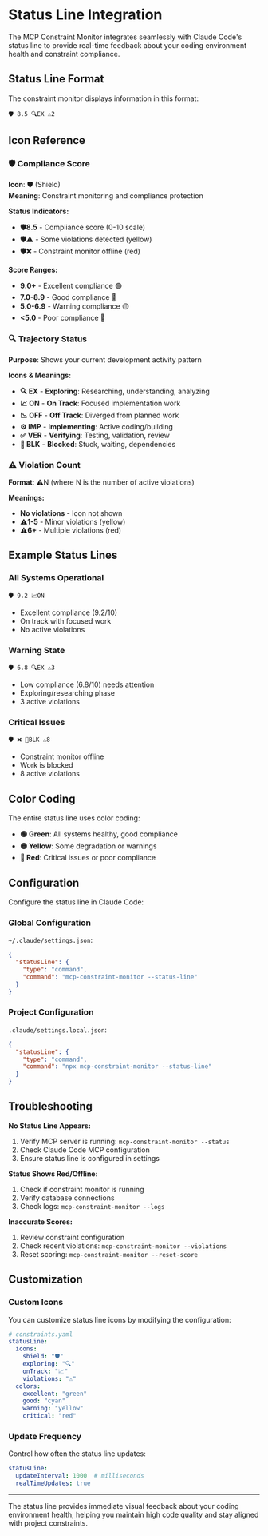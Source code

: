 # Status Line Integration

The MCP Constraint Monitor integrates seamlessly with Claude Code's status line to provide real-time feedback about your coding environment health and constraint compliance.

## Status Line Format

The constraint monitor displays information in this format:

```
🛡️ 8.5 🔍EX ⚠️2
```

## Icon Reference

### 🛡️ Compliance Score

**Icon**: 🛡️ (Shield)  
**Meaning**: Constraint monitoring and compliance protection

**Status Indicators:**
- **🛡️8.5** - Compliance score (0-10 scale)
- **🛡️⚠️** - Some violations detected (yellow)
- **🛡️❌** - Constraint monitor offline (red)

**Score Ranges:**
- **9.0+** - Excellent compliance 🟢
- **7.0-8.9** - Good compliance 🔵
- **5.0-6.9** - Warning compliance 🟡
- **<5.0** - Poor compliance 🔴

### 🔍 Trajectory Status

**Purpose**: Shows your current development activity pattern

**Icons & Meanings:**
- **🔍 EX** - **Exploring**: Researching, understanding, analyzing
- **📈 ON** - **On Track**: Focused implementation work
- **📉 OFF** - **Off Track**: Diverged from planned work
- **⚙️ IMP** - **Implementing**: Active coding/building
- **✅ VER** - **Verifying**: Testing, validation, review
- **🚫 BLK** - **Blocked**: Stuck, waiting, dependencies

### ⚠️ Violation Count

**Format**: ⚠️N (where N is the number of active violations)

**Meanings:**
- **No violations** - Icon not shown
- **⚠️1-5** - Minor violations (yellow)
- **⚠️6+** - Multiple violations (red)

## Example Status Lines

### All Systems Operational
```
🛡️ 9.2 📈ON 
```
- Excellent compliance (9.2/10)
- On track with focused work
- No active violations

### Warning State
```
🛡️ 6.8 🔍EX ⚠️3
```
- Low compliance (6.8/10) needs attention
- Exploring/researching phase
- 3 active violations

### Critical Issues
```
🛡️ ❌ 🚫BLK ⚠️8
```
- Constraint monitor offline
- Work is blocked
- 8 active violations

## Color Coding

The entire status line uses color coding:

- **🟢 Green**: All systems healthy, good compliance
- **🟡 Yellow**: Some degradation or warnings
- **🔴 Red**: Critical issues or poor compliance

## Configuration

Configure the status line in Claude Code:

### Global Configuration
`~/.claude/settings.json`:
```json
{
  "statusLine": {
    "type": "command",
    "command": "mcp-constraint-monitor --status-line"
  }
}
```

### Project Configuration
`.claude/settings.local.json`:
```json
{
  "statusLine": {
    "type": "command",
    "command": "npx mcp-constraint-monitor --status-line"
  }
}
```

## Troubleshooting

**No Status Line Appears:**
1. Verify MCP server is running: `mcp-constraint-monitor --status`
2. Check Claude Code MCP configuration
3. Ensure status line is configured in settings

**Status Shows Red/Offline:**
1. Check if constraint monitor is running
2. Verify database connections
3. Check logs: `mcp-constraint-monitor --logs`

**Inaccurate Scores:**
1. Review constraint configuration
2. Check recent violations: `mcp-constraint-monitor --violations`
3. Reset scoring: `mcp-constraint-monitor --reset-score`

## Customization

### Custom Icons

You can customize status line icons by modifying the configuration:

```yaml
# constraints.yaml
statusLine:
  icons:
    shield: "🛡️"
    exploring: "🔍"
    onTrack: "📈"
    violations: "⚠️"
  colors:
    excellent: "green"
    good: "cyan"
    warning: "yellow"
    critical: "red"
```

### Update Frequency

Control how often the status line updates:

```yaml
statusLine:
  updateInterval: 1000  # milliseconds
  realTimeUpdates: true
```

---

The status line provides immediate visual feedback about your coding environment health, helping you maintain high code quality and stay aligned with project constraints.